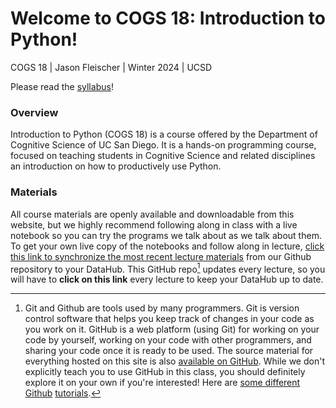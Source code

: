 # Welcome to COGS 18: Introduction to Python!

COGS 18 | Jason Fleischer | Winter 2024 | UCSD

Please read the [syllabus](assets/intro/syllabus)!

### Overview

Introduction to Python (COGS 18) is a course offered by the Department of Cognitive Science of UC San Diego. It is a hands-on programming course, focused on teaching students in Cognitive Science and related disciplines an introduction on how to productively use Python.

### Materials

All course materials are openly available and downloadable from this website, but we highly recommend following along in class with a live notebook so you can try the programs we talk about as we talk about them. To get your own live copy of the notebooks and follow along in lecture, [click this link to synchronize the most recent lecture materials](https://datahub.ucsd.edu/hub/user-redirect/git-pull?repo=https%3A%2F%2Fgithub.com%2FCOGS18%2FLectureNotes-COGS18&urlpath=tree%2FLectureNotes-COGS18%2F&branch=main)
 from our Github repository to your DataHub. This GitHub repo[^1] updates every lecture, so you will have to **click on this link** every lecture to keep your DataHub up to date.

[^1]: Git and Github are tools used by many programmers. Git is version control software that helps you keep track of changes in your code as you work on it. GitHub is a web platform (using Git) for working on your code by yourself, working on your code with other programmers, and sharing your code once it is ready to be used. The source material for everything hosted on this site is also [available on GitHub](https://github.com/COGS18). While we don't explicitly teach you to use GitHub in this class, you should definitely explore it on your own if you're interested! Here are [some different](https://youtu.be/w3jLJU7DT5E) [Github](https://docs.github.com/en/get-started/quickstart/hello-world) [tutorials](https://podcast.ucsd.edu/watch/sp19/cogs108_a00/3).

